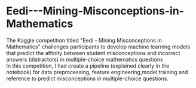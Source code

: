 # Eedi---Mining-Misconceptions-in-Mathematics
The Kaggle competition titled "Eedi - Mining Misconceptions in Mathematics" challenges participants to develop machine learning models that predict the affinity between student misconceptions and incorrect answers (distractors) in multiple-choice mathematics questions  
In this competition, I had create a pipeline (explained clearly in the notebook) for data preprocessing, feature engineering,model training and reference to predict misconceptions in multiple-choice questions.
